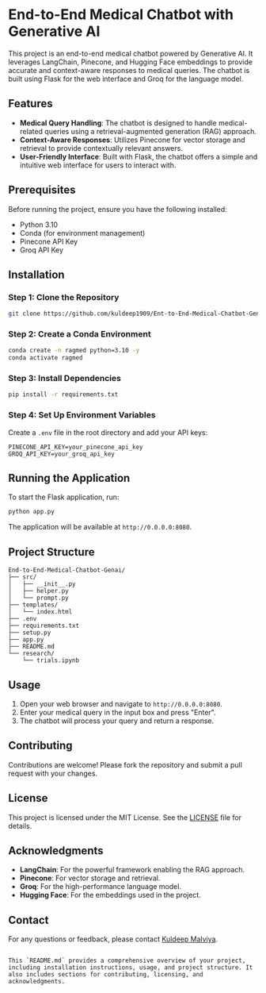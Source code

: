 # End-to-End Medical Chatbot with Generative AI

This project is an end-to-end medical chatbot powered by Generative AI. It leverages LangChain, Pinecone, and Hugging Face embeddings to provide accurate and context-aware responses to medical queries. The chatbot is built using Flask for the web interface and Groq for the language model.

## Features

- **Medical Query Handling**: The chatbot is designed to handle medical-related queries using a retrieval-augmented generation (RAG) approach.
- **Context-Aware Responses**: Utilizes Pinecone for vector storage and retrieval to provide contextually relevant answers.
- **User-Friendly Interface**: Built with Flask, the chatbot offers a simple and intuitive web interface for users to interact with.

## Prerequisites

Before running the project, ensure you have the following installed:

- Python 3.10
- Conda (for environment management)
- Pinecone API Key
- Groq API Key

## Installation

### Step 1: Clone the Repository

```bash
git clone https://github.com/kuldeep1909/Ent-to-End-Medical-Chatbot-Genai

```

### Step 2: Create a Conda Environment

```bash
conda create -n ragmed python=3.10 -y
conda activate ragmed
```

### Step 3: Install Dependencies

```bash
pip install -r requirements.txt
```

### Step 4: Set Up Environment Variables

Create a `.env` file in the root directory and add your API keys:

```plaintext
PINECONE_API_KEY=your_pinecone_api_key
GROQ_API_KEY=your_groq_api_key
```

## Running the Application

To start the Flask application, run:

```bash
python app.py
```

The application will be available at `http://0.0.0.0:8080`.

## Project Structure

```
End-to-End-Medical-Chatbot-Genai/
├── src/
│   ├── __init__.py
│   ├── helper.py
│   └── prompt.py
├── templates/
│   └── index.html
├── .env
├── requirements.txt
├── setup.py
├── app.py
├── README.md
└── research/
    └── trials.ipynb
```

## Usage

1. Open your web browser and navigate to `http://0.0.0.0:8080`.
2. Enter your medical query in the input box and press "Enter".
3. The chatbot will process your query and return a response.

## Contributing

Contributions are welcome! Please fork the repository and submit a pull request with your changes.

## License

This project is licensed under the MIT License. See the [LICENSE](LICENSE) file for details.

## Acknowledgments

- **LangChain**: For the powerful framework enabling the RAG approach.
- **Pinecone**: For vector storage and retrieval.
- **Groq**: For the high-performance language model.
- **Hugging Face**: For the embeddings used in the project.

## Contact

For any questions or feedback, please contact [Kuldeep Malviya](mailto:malviyakuldeep38@gmail.com).
```

This `README.md` provides a comprehensive overview of your project, including installation instructions, usage, and project structure. It also includes sections for contributing, licensing, and acknowledgments.
